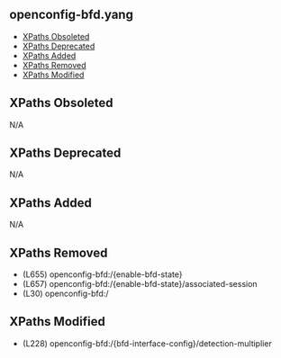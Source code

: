 ## openconfig-bfd.yang

- [XPaths Obsoleted](#xpaths-obsoleted)
- [XPaths Deprecated](#xpaths-deprecated)
- [XPaths Added](#xpaths-added)
- [XPaths Removed](#xpaths-removed)
- [XPaths Modified](#xpaths-modified)

## XPaths Obsoleted

N/A

## XPaths Deprecated

N/A

## XPaths Added

N/A

## XPaths Removed

- (L655)	openconfig-bfd:/{enable-bfd-state}
- (L657)	openconfig-bfd:/{enable-bfd-state}/associated-session
- (L30)	openconfig-bfd:/

## XPaths Modified

- (L228)	openconfig-bfd:/{bfd-interface-config}/detection-multiplier

